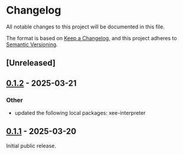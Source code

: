 # Changelog

All notable changes to this project will be documented in this file.

The format is based on [Keep a Changelog](https://keepachangelog.com/en/1.0.0/),
and this project adheres to [Semantic Versioning](https://semver.org/spec/v2.0.0.html).

## [Unreleased]

## [0.1.2](https://github.com/Paligo/xee/compare/xee-ir-v0.1.1...xee-ir-v0.1.2) - 2025-03-21

### Other

- updated the following local packages: xee-interpreter

## [0.1.1](https://github.com/Paligo/xee/releases/tag/xee-ir-v0.1.1) - 2025-03-20

Initial public release.